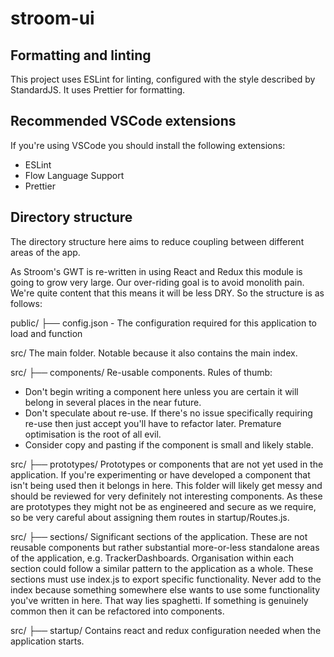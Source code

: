 # stroom-ui

## Formatting and linting

This project uses ESLint for linting, configured with the style described by StandardJS. It uses Prettier for formatting.

## Recommended VSCode extensions

If you're using VSCode you should install the following extensions:

* ESLint
* Flow Language Support
* Prettier

## Directory structure

The directory structure here aims to reduce coupling between different areas of the app.

As Stroom's GWT is re-written in using React and Redux this module is going to grow very large. Our over-riding goal is to avoid monolith pain. We're quite content that this means it will be less DRY. So the structure is as follows:

public/
├── config.json - The configuration required for this application to load and function

src/
The main folder. Notable because it also contains the main index.

src/
├── components/
Re-usable components. Rules of thumb:

* Don't begin writing a component here unless you are certain it will belong in several places in the near future.
* Don't speculate about re-use. If there's no issue specifically requiring re-use then just accept you'll have to refactor later. Premature optimisation is the root of all evil.
* Consider copy and pasting if the component is small and likely stable.

src/
├── prototypes/
Prototypes or components that are not yet used in the application. If you're experimenting or have developed a component that isn't being used then it belongs in here. This folder will likely get messy and should be reviewed for very definitely not interesting components. As these are prototypes they might not be as engineered and secure as we require, so be very careful about assigning them routes in startup/Routes.js.

src/
├── sections/
Significant sections of the application. These are not reusable components but rather substantial more-or-less standalone areas of the application, e.g. TrackerDashboards. Organisation within each section could follow a similar pattern to the application as a whole. These sections must use index.js to export specific functionality. Never add to the index because something somewhere else wants to use some functionality you've written in here. That way lies spaghetti. If something is genuinely common then it can be refactored into components.

src/
├── startup/
Contains react and redux configuration needed when the application starts.

